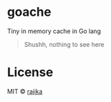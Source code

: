 # goache

Tiny in memory cache in Go lang

> Shushh, nothing to see here

# License

MIT © [rajika](https://github.com/rajikaimal)
